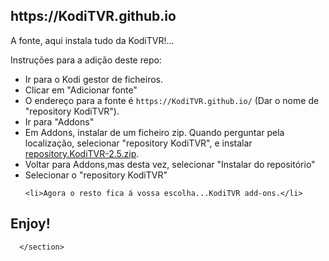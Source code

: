 <section id="main_content">
        <h1 id="httpsKodiTVRgithubio">https://KodiTVR.github.io</h1>

<p>A fonte, aqui instala tudo da KodiTVR!...</p>

<p>Instruções para a adição deste repo:</p>

<p align="left">
  <ul>
    <li>Ir para o Kodi gestor de ficheiros.</li>
    <li>Clicar em "Adicionar fonte"</li>
    <li>O endereço para a fonte é <code>https://KodiTVR.github.io/</code> (Dar o nome de "repository KodiTVR").</li>
    <li>Ir para "Addons"</li>
    <li>Em Addons, instalar de um ficheiro zip. Quando perguntar pela localização, selecionar "repository KodiTVR", e instalar <a href="repository.KodiTVR-2.5.zip">repository.KodiTVR-2.5.zip</a>.</li>
    <li>Voltar para Addons,mas desta vez, selecionar "Instalar do repositório"</li>
    <li>Selecionar o "repository KodiTVR"</li>
    
    <li>Agora o resto fica á vossa escolha...KodiTVR add-ons.</li>
  </ul>
</p>

<h2 id="enjoy">Enjoy!</h2>

      </section>

 
